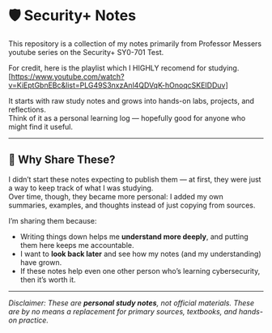 # 🛡️ Security+ Notes

This repository is a collection of my notes primarily from Professor Messers youtube series on the Security+ SY0-701 Test. 

For credit, here is the playlist which I HIGHLY recomend for studying. 
[https://www.youtube.com/watch?v=KiEptGbnEBc&list=PLG49S3nxzAnl4QDVqK-hOnoqcSKEIDDuv]

It starts with raw study notes and grows into hands-on labs, projects, and reflections.  
Think of it as a personal learning log — hopefully good for anyone who might find it useful.

---

## 🚀 Why Share These?
I didn’t start these notes expecting to publish them — at first, they were just a way to keep track of what I was studying.  
Over time, though, they became more personal: I added my own summaries, examples, and thoughts instead of just copying from sources.  

I’m sharing them because:  
- Writing things down helps me **understand more deeply**, and putting them here keeps me accountable.  
- I want to **look back later** and see how my notes (and my understanding) have grown.  
- If these notes help even one other person who’s learning cybersecurity, then it’s worth it.  

---

*Disclaimer: These are **personal study notes**, not official materials. These are by no means a replacement for primary sources, textbooks, and hands-on practice.*

